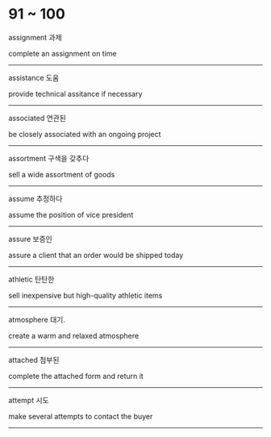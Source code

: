 # 91 ~ 100


assignment  과제

complete an assignment on time

---

assistance  도움

provide technical assitance if necessary

---

associated  연관된

be closely associated with an ongoing project

---

assortment  구색을 갖추다

sell a wide assortment of goods

---

assume  추정하다

assume the position of vice president

---

assure  보증인

assure a client that an order would be shipped today

---

athletic  탄탄한

sell inexpensive but high-quality athletic items

---

atmosphere  대기.

create a warm and relaxed atmosphere

---

attached  첨부된

complete the attached form and return it

---

attempt  시도

make several attempts to contact the buyer

---

